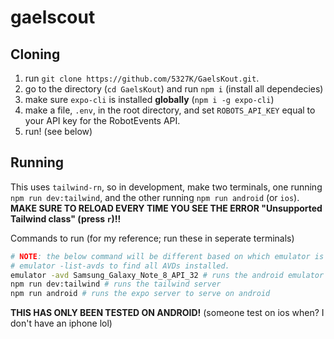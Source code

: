 # gaelscout

## Cloning
1) run `git clone https://github.com/5327K/GaelsKout.git`.
2) go to the directory (`cd GaelsKout`) and run `npm i` (install all dependecies)
3) make sure `expo-cli` is installed **globally** (`npm i -g expo-cli`)
4) make a file, `.env`, in the root directory, and set `ROBOTS_API_KEY` equal to your API key for the RobotEvents API. 
5) run! (see below)

## Running

This uses `tailwind-rn`, so in development, make two terminals, one running `npm run dev:tailwind`, and the other running `npm run android` (or `ios`). **MAKE SURE TO RELOAD EVERY TIME YOU SEE THE ERROR "Unsupported Tailwind class" (press `r`)!!**

Commands to run (for my reference; run these in seperate terminals)

```bash
# NOTE: the below command will be different based on which emulator is installed. Run
# emulator -list-avds to find all AVDs installed.
emulator -avd Samsung_Galaxy_Note_8_API_32 # runs the android emulator
npm run dev:tailwind # runs the tailwind server
npm run android # runs the expo server to serve on android
```

**THIS HAS ONLY BEEN TESTED ON ANDROID!** (someone test on ios when? I don't have an iphone lol)

